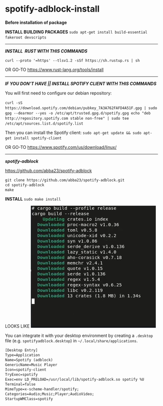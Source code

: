 # spotify-adblock-install

**Before installation of package**

**INSTALL BUILDING PACKAGES**
`sudo apt-get install build-essential fakeroot devscripts`

* * *

***INSTALL  RUST WITH THIS COMMANDS***

```
curl --proto '=https' --tlsv1.2 -sSf https://sh.rustup.rs | sh
```

OR GO-TO
https://www.rust-lang.org/tools/install

* * *

***IF YOU DON'T HAVE || INSTALL SPOTIFY CLIENT WITH THIS COMMANDS***

You will first need to configure our debian repository:

`
curl -sS https://download.spotify.com/debian/pubkey_7A3A762FAFD4A51F.gpg | sudo gpg --dearmor --yes -o /etc/apt/trusted.gpg.d/spotify.gpg
echo "deb http://repository.spotify.com stable non-free" | sudo tee /etc/apt/sources.list.d/spotify.list
`

Then you can install the Spotify client:
`sudo apt-get update && sudo apt-get install spotify-client`

OR GO-TO
https://www.spotify.com/us/download/linux/

* * *

***spotify-adblock***

https://github.com/abba23/spotify-adblock


```
git clone https://github.com/abba23/spotify-adblock.git
cd spotify-adblock
make
```

**INSTALL**
`sudo make install`

  LOOKS LIKE 
![rust.png](rust.png)

You can integrate it with your desktop environment by creating a `.desktop` file (e.g. `spotifyadblock.desktop`) in `~/.local/share/applications`.

```
[Desktop Entry]
Type=Application
Name=Spotify (adblock)
GenericName=Music Player
Icon=spotify-client
TryExec=spotify
Exec=env LD_PRELOAD=/usr/local/lib/spotify-adblock.so spotify %U
Terminal=false
MimeType=x-scheme-handler/spotify;
Categories=Audio;Music;Player;AudioVideo;
StartupWMClass=spotify
```
